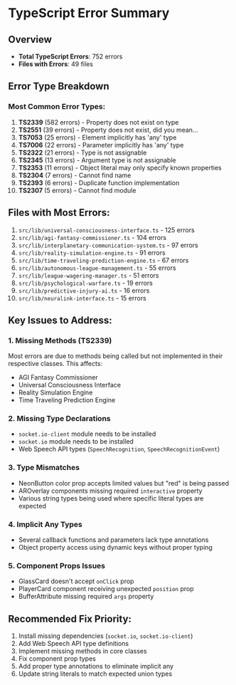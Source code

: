 # TypeScript Error Summary

## Overview
- **Total TypeScript Errors**: 752 errors
- **Files with Errors**: 49 files

## Error Type Breakdown

### Most Common Error Types:
1. **TS2339** (582 errors) - Property does not exist on type
2. **TS2551** (39 errors) - Property does not exist, did you mean...
3. **TS7053** (25 errors) - Element implicitly has 'any' type
4. **TS7006** (22 errors) - Parameter implicitly has 'any' type
5. **TS2322** (21 errors) - Type is not assignable
6. **TS2345** (13 errors) - Argument type is not assignable
7. **TS2353** (11 errors) - Object literal may only specify known properties
8. **TS2304** (7 errors) - Cannot find name
9. **TS2393** (6 errors) - Duplicate function implementation
10. **TS2307** (5 errors) - Cannot find module

## Files with Most Errors:
1. `src/lib/universal-consciousness-interface.ts` - 125 errors
2. `src/lib/agi-fantasy-commissioner.ts` - 104 errors
3. `src/lib/interplanetary-communication-system.ts` - 97 errors
4. `src/lib/reality-simulation-engine.ts` - 91 errors
5. `src/lib/time-traveling-prediction-engine.ts` - 67 errors
6. `src/lib/autonomous-league-management.ts` - 55 errors
7. `src/lib/league-wagering-manager.ts` - 51 errors
8. `src/lib/psychological-warfare.ts` - 19 errors
9. `src/lib/predictive-injury-ai.ts` - 16 errors
10. `src/lib/neuralink-interface.ts` - 15 errors

## Key Issues to Address:

### 1. Missing Methods (TS2339)
Most errors are due to methods being called but not implemented in their respective classes. This affects:
- AGI Fantasy Commissioner
- Universal Consciousness Interface
- Reality Simulation Engine
- Time Traveling Prediction Engine

### 2. Missing Type Declarations
- `socket.io-client` module needs to be installed
- `socket.io` module needs to be installed
- Web Speech API types (`SpeechRecognition`, `SpeechRecognitionEvent`)

### 3. Type Mismatches
- NeonButton color prop accepts limited values but "red" is being passed
- AROverlay components missing required `interactive` property
- Various string types being used where specific literal types are expected

### 4. Implicit Any Types
- Several callback functions and parameters lack type annotations
- Object property access using dynamic keys without proper typing

### 5. Component Props Issues
- GlassCard doesn't accept `onClick` prop
- PlayerCard component receiving unexpected `position` prop
- BufferAttribute missing required `args` property

## Recommended Fix Priority:
1. Install missing dependencies (`socket.io`, `socket.io-client`)
2. Add Web Speech API type definitions
3. Implement missing methods in core classes
4. Fix component prop types
5. Add proper type annotations to eliminate implicit any
6. Update string literals to match expected union types